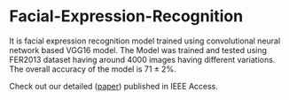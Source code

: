 # Facial-Expression-Recognition
It is facial expression recognition model trained using convolutional neural network based VGG16 model. The Model was trained and tested using FER2013 dataset having around 4000 images having different variations. The overall accuracy of the model is 71 ± 2%. 

Check out our detailed ([paper](https://ieeexplore.ieee.org/document/9091188)) published in IEEE Access.
